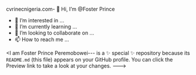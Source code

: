 cvrinecnigeria.com- 👋 Hi, I’m @Foster Prince
- 👀 I’m interested in ...
- 🌱 I’m currently learning ...
- 💞️ I’m looking to collaborate on ...
- 📫 How to reach me ...

<I am Foster Prince Peremobowei--- is a ✨ special ✨ repository because its `README.md` (this file) appears on your GitHub profile.
You can click the Preview link to take a look at your changes.
--->
